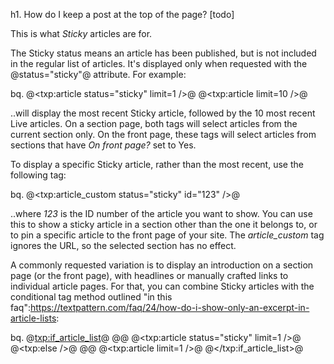 h1. How do I keep a post at the top of the page? [todo]

This is what *Sticky* articles are for.

The Sticky status means an article has been published, but is not included in the regular list of articles.  It's displayed only when requested with the @status="sticky"@ attribute.  For example:

bq. @<txp:article status="sticky" limit=1 />@
@<txp:article limit=10 />@

..will display the most recent Sticky article, followed by the 10 most recent Live articles.  On a section page, both tags will select articles from the current section only.  On the front page, these tags will select articles from sections that have _On front page?_ set to Yes.

To display a specific Sticky article, rather than the most recent, use the following tag:

bq. @<txp:article_custom status="sticky" id="123" />@

..where _123_ is the ID number of the article you want to show.  You can use this to show a sticky article in a section other than the one it belongs to, or to pin a specific article to the front page of your site.  The _article_custom_ tag ignores the URL, so the selected section has no effect.

A commonly requested variation is to display an introduction on a section page (or the front page), with headlines or manually crafted links to individual article pages.  For that, you can combine Sticky articles with the conditional tag method outlined "in this faq":https://textpattern.com/faq/24/how-do-i-show-only-an-excerpt-in-article-lists: 

bq. @<txp:if_article_list>@
@<!-- section page: display the sticky article -->@
@<txp:article status="sticky" limit=1 />@
@<txp:else />@
@<!-- article page: display the live article -->@
@<txp:article limit=1 />@
@</txp:if_article_list>@
